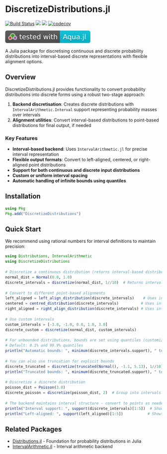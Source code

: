 # DiscretizeDistributions.jl

[![Build Status](https://github.com/GBarnsley/DiscretizeDistributions.jl/actions/workflows/CI.yml/badge.svg?branch=main)](https://github.com/GBarnsley/DiscretizeDistributions.jl/actions/workflows/CI.yml?query=branch%3Amain)
[![](https://img.shields.io/badge/docs-stable-blue.svg)](https://GBarnsley.github.io/DiscretizeDistributions.jl/stable)
[![](https://img.shields.io/badge/docs-dev-blue.svg)](https://GBarnsley.github.io/DiscretizeDistributions.jl/dev)
[![codecov](https://codecov.io/gh/GBarnsley/DiscretizeDistributions.jl/graph/badge.svg)](https://codecov.io/gh/GBarnsley/DiscretizeDistributions.jl)


[![Aqua QA](https://raw.githubusercontent.com/JuliaTesting/Aqua.jl/master/badge.svg)](https://github.com/JuliaTesting/Aqua.jl)

A Julia package for discretising continuous and discrete probability distributions into interval-based discrete representations with flexible alignment options.

## Overview

DiscretizeDistributions.jl provides functionality to convert probability distributions into discrete forms using a robust two-stage approach:

1. **Backend discretisation**: Creates discrete distributions with `IntervalArithmetic.Interval` support representing probability masses over intervals
2. **Alignment utilities**: Convert interval-based distributions to point-based distributions for final output, if needed

### Key Features

- **Interval-based backend**: Uses `IntervalArithmetic.jl` for precise interval representation
- **Flexible output formats**: Convert to left-aligned, centered, or right-aligned point distributions
- **Support for both continuous and discrete input distributions**
- **Custom or uniform interval spacing**
- **Automatic handling of infinite bounds using quantiles**

## Installation

```julia
using Pkg
Pkg.add("DiscretizeDistributions")
```

## Quick Start

We recommend using rational numbers for interval definitions to maintain precision:

```julia
using Distributions, IntervalArithmetic
using DiscretizeDistributions

# Discretize a continuous distribution (returns interval-based distribution)
normal_dist = Normal(0.0, 1.0)
discrete_intervals = discretize(normal_dist, 1//10)  # Returns intervals like [0.0, 0.1), [0.1, 0.2), etc.

# Convert to different point-based alignments
left_aligned = left_align_distribution(discrete_intervals)    # Uses interval start points
centered = centred_distribution(discrete_intervals)          # Uses interval midpoints  
right_aligned = right_align_distribution(discrete_intervals) # Uses interval end points

# Use custom intervals
custom_intervals = [-3.0, -1.0, 0.0, 1.0, 3.0]
discrete_custom = discretize(normal_dist, custom_intervals)

# For unbounded distributions, bounds are set using quantiles (customizable)
# Default: 0.1% and 99.9% quantiles
println("Automatic bounds: ", minimum(discrete_intervals.support), " to ", maximum(discrete_intervals.support))

# You can also use truncation for explicit bounds
discrete_truncated = discretize(truncated(Normal(), -1.1, 5.13), 1//10)
println("Truncated bounds: ", minimum(discrete_truncated.support), " to ", maximum(discrete_truncated.support))

# Discretize a discrete distribution
poisson_dist = Poisson(3.0)
discrete_poisson = discretize(poisson_dist, 2)  # Group into intervals of width 2

# The backend maintains interval structure - convert to points as needed
println("Interval support: ", support(discrete_intervals)[1:5])  # Shows first 5 intervals
println("Left-aligned: ", support(left_aligned)[1:5])           # Shows first 5 points
```

## Related Packages

- [Distributions.jl](https://github.com/JuliaStats/Distributions.jl) - Foundation for probability distributions in Julia
- [IntervalArithmetic.jl](https://github.com/JuliaIntervals/IntervalArithmetic.jl) - Interval arithmetic backend